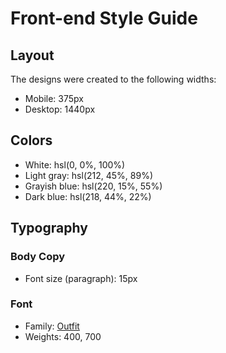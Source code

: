 # Front-end Style Guide

## Layout

The designs were created to the following widths:

- Mobile: 375px
- Desktop: 1440px

## Colors

- White: hsl(0, 0%, 100%)
- Light gray: hsl(212, 45%, 89%) <!--rgb #D6e2f0-->
- Grayish blue: hsl(220, 15%, 55%) <!--rgb #7b869d-->
- Dark blue: hsl(218, 44%, 22%) <!--rgb #1f3151-->

## Typography

### Body Copy

- Font size (paragraph): 15px

### Font

- Family: [Outfit](https://fonts.google.com/specimen/Outfit)
- Weights: 400, 700
